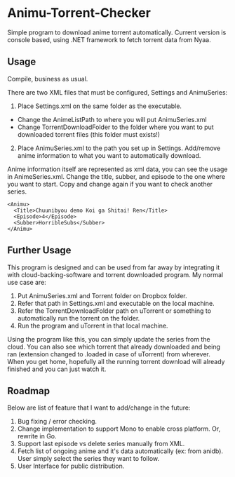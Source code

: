 Animu-Torrent-Checker
=====================

Simple program to download anime torrent automatically. Current version is console based, using .NET framework to fetch torrent data from Nyaa.

## Usage

Compile, business as usual. 

There are two XML files that must be configured, Settings and AnimuSeries:

1. Place Settings.xml on the same folder as the executable. 
  * Change the AnimeListPath to where you will put AnimuSeries.xml
  * Change TorrentDownloadFolder to the folder where you want to put downloaded torrent files (this folder must exists!)
2. Place AnimuSeries.xml to the path you set up in Settings. Add/remove anime information to what you want to automatically download.

Anime information itself are represented as xml data, you can see the usage in AnimeSeries.xml. Change the title, subber, and episode to the one where you want to start. Copy and change again if you want to check another series.
```
<Animu>
  <Title>Chuunibyou demo Koi ga Shitai! Ren</Title>
  <Episode>4</Episode>
  <Subber>HorribleSubs</Subber>
</Animu>
```

## Further Usage

This program is designed and can be used from far away by integrating it with cloud-backing-software and torrent downloaded program. My normal use case are:

1. Put AnimuSeries.xml and Torrent folder on Dropbox folder.
2. Refer that path in Settings.xml and executable on the local machine.
3. Refer the TorrentDownloadFolder path on uTorrent or something to automatically run the torrent on the folder.
4. Run the program and uTorrent in that local machine.

Using the program like this, you can simply update the series from the cloud. You can also see which torrent that already downloaded and being ran (extension changed to .loaded in case of uTorrent) from wherever. When you get home, hopefully all the running torrent download will already finished and you can just watch it.

## Roadmap

Below are list of feature that I want to add/change in the future:

1. Bug fixing / error checking.
2. Change implementation to support Mono to enable cross platform. Or, rewrite in Go.
3. Support last episode vs delete series manually from XML.
4. Fetch list of ongoing anime and it's data automatically (ex: from anidb). User simply select the series they want to follow.
5. User Interface for public distribution.
